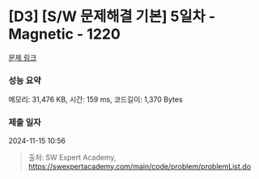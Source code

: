 # [D3] [S/W 문제해결 기본] 5일차 - Magnetic - 1220 

[문제 링크](https://swexpertacademy.com/main/code/problem/problemDetail.do?contestProbId=AV14hwZqABsCFAYD) 

### 성능 요약

메모리: 31,476 KB, 시간: 159 ms, 코드길이: 1,370 Bytes

### 제출 일자

2024-11-15 10:56



> 출처: SW Expert Academy, https://swexpertacademy.com/main/code/problem/problemList.do